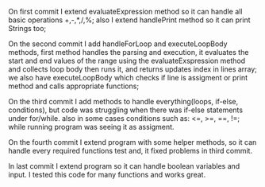 On first commit I extend evaluateExpression method so it can handle all basic operations +,-,*,/,%;
also I extend handlePrint method so it can print Strings too;

On the second commit I add handleForLoop and executeLoopBody methods, 
first method handles the parsing and execution, it evaluates the start and end values of the range using the
evaluateExspression method and collects loop body then runs it, and returns updates index in lines array;
we also have executeLoopBody which checks if line is assigment or print method and calls appropriate functions;

On the third commit I add methods to handle everything(loops, if-else, conditions), but code was struggling when 
there was if-else statements under for/while. also in some cases conditions such as: <=, >=, ==, !=;  while running
program was seeing it as assigment. 

On the fourth commit I extend program with some helper methods, so it can handle every required functions test and,
it fixed problems in third commit. 

In last commit I extend program so it can handle boolean variables and input. I tested this code for many functions 
and works great.


